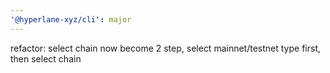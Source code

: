 ```yaml
---
'@hyperlane-xyz/cli': major
---
```


refactor: select chain now become 2 step, select mainnet/testnet type first, then select chain

